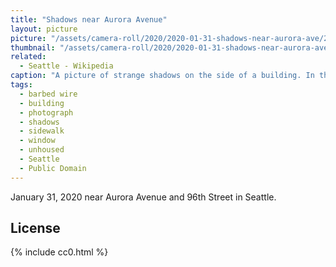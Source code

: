 ```yaml
---
title: "Shadows near Aurora Avenue"
layout: picture
picture: "/assets/camera-roll/2020/2020-01-31-shadows-near-aurora-ave/2020-01-31-shadows-near-aurora-ave.jpg"
thumbnail: "/assets/camera-roll/2020/2020-01-31-shadows-near-aurora-ave/2020-01-31-shadows-near-aurora-ave-thumbnail.jpg"
related:
  - Seattle - Wikipedia
caption: "A picture of strange shadows on the side of a building. In the distance, a homeless person is holding a bad and inspecting something. It is nighttime with floodlights highlighting the environment."
tags:
  - barbed wire
  - building
  - photograph
  - shadows
  - sidewalk
  - window
  - unhoused
  - Seattle
  - Public Domain
---
```


January 31, 2020 near Aurora Avenue and 96th Street in Seattle.

## License

{% include cc0.html %}
